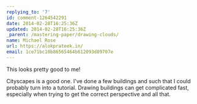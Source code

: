 ```yaml
---
replying_to: '7'
id: comment-1264542291
date: 2014-02-28T16:25:36Z
updated: 2014-02-28T16:25:36Z
_parent: /mastering-paper/drawing-clouds/
name: Michael Rose
url: https://alokprateek.in/
email: 1ce71bc10b86565464b612093d89707e
---
```


This looks pretty good to me!

Cityscapes is a good one. I've done a few buildings and such that I could
probably turn into a tutorial. Drawing buildings can get complicated fast,
especially when trying to get the correct perspective and all that.
